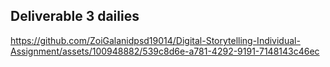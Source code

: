 ## Deliverable 3 dailies


https://github.com/ZoiGalanidpsd19014/Digital-Storytelling-Individual-Assignment/assets/100948882/539c8d6e-a781-4292-9191-7148143c46ec

